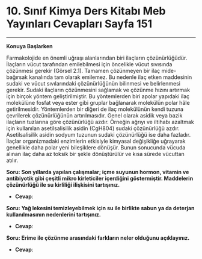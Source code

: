 # 10. Sınıf Kimya Ders Kitabı Meb Yayınları Cevapları Sayfa 151

---

**Konuya Başlarken**

Farmakolojide en önemli uğraşı alanlarından biri ilaçların çözünürlüğüdür. İlaçların vücut tarafından emilebilmesi için öncelikle vücut sıvısında çözünmesi gerekir (Görsel 2.1). Tamamen çözünmeyen bir ilaç mide-bağırsak kanalında tam olarak emilemez. Bu nedenle ilaç etken maddesinin sudaki ve vücut sıvılarındaki çözünürlüğünün bilinmesi ve belirlenmesi gerekir. Sudaki ilaçların çözünmesini sağlamak ve çözünme hızını artırmak için birçok yöntem geliştirilmiştir. Bu yöntemlerden biri apolar yapıdaki ilaç molekülüne fosfat veya ester gibi gruplar bağlanarak molekülün polar hâle getirilmesidir. Yöntemlerden bir diğeri de ilaç molekülünün kendi tuzuna çevrilerek çözünürlüğünün artırılmasıdır. Genel olarak asidik veya bazik ilaçların tuzlarına göre çözünürlüğü azdır. Örneğin ağrıyı ve iltihabı azaltmak için kullanılan asetilsalisilik asidin (CgH804) sudaki çözünürlüğü azdır. Asetilsalisilik asidin sodyum tuzunun sudaki çözünürlüğü ise daha fazladır. İlaçlar organizmadaki enzimlerin etkisiyle kimyasal değişikliğe uğrayarak genellikle daha polar yeni bileşiklere dönüşür. Bunun sonucunda vücuda alınan ilaç daha az toksik bir şekle dönüştürülür ve kısa sürede vücuttan atılır.

**Soru: Son yıllarda yapılan çalışmalar; içme suyunun hormon, vitamin ve antibiyotik gibi çeşitli mikro kirleticiler içerdiğini göstermiştir. Maddelerin çözünürlüğü ile su kirliliği ilişkisini tartışınız.**

-   **Cevap**:

**Soru: Yağ lekesini temizleyebilmek için su ile birlikte sabun ya da deterjan kullanılmasının nedenlerini tartışınız.**

-   **Cevap**:

**Soru: Erime ile çözünme arasındaki farkların neler olduğunu açıklayınız.**

-   **Cevap**: